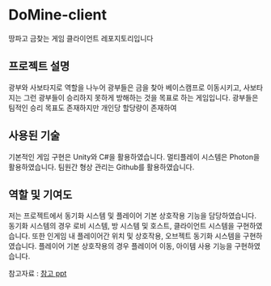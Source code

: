 # DoMine-client
땅파고 금찾는 게임 클라이언트 레포지토리입니다

## 프로젝트 설명
광부와 사보타지로 역할을 나누어 광부들은 금을 찾아 베이스캠프로 이동시키고, 사보타지는 그런 광부들이 승리하지 못하게 방해하는 것을 목표로 하는 게임입니다.
광부들은 팀적인 승리 목표도 존재하지만 개인당 할당량이 존재하여 

## 사용된 기술
기본적인 게임 구현은 Unity와 C#을 활용하였습니다. 멀티플레이 시스템은 Photon을 활용하였습니다. 팀원간 형상 관리는 Github를 활용하였습니다.

## 역할 및 기여도
저는 프로젝트에서 동기화 시스템 및 플레이어 기본 상호작용 기능을 담당하였습니다.
동기화 시스템의 경우 로비 시스템, 방 시스템 및 호스트, 클라이언트 시스템을 구현하였습니다. 또한 인게임 내 플레이어간 위치 및 상호작용, 오브젝트 동기화 시스템을 구현하였습니다.
플레이어 기본 상호작용의 경우 플레이어 이동, 아이템 사용 기능을 구현하였습니다.

참고자료 : [참고 ppt](https://github.com/chati97/DoMine-client/blob/main/DoMine%20발표자료.pptx)
